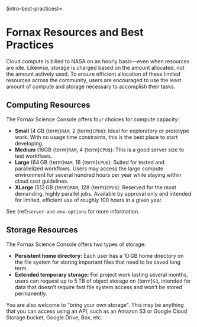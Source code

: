 (intro-best-practices)=
# Fornax Resources and Best Practices

Cloud compute is billed to NASA on an hourly basis—even when resources are idle.
Likewise, storage is charged based on the amount allocated, not the amount actively used.
To ensure efficient allocation of these limited resources across the community, users are encouraged to use the least amount of compute and storage necessary to accomplish their tasks.

## Computing Resources

The Fornax Science Console offers four choices for compute capacity:

-   **Small** (4 GB {term}`RAM`, 2 {term}`CPU`s): Ideal for exploratory or prototype work.
    With no usage time constraints, this is the best place to start developing.
-   **Medium** (16GB {term}`RAM`, 4 {term}`CPU`s): This is a good server size to test workflows.
-   **Large** (64 GB {term}`RAM`, 16 {term}`CPU`s): Suited for tested and parallelized workflows.
    Users may access the large compute environment for several hundred hours per year while staying within cloud cost guidelines.
-   **XLarge** (512 GB {term}`RAM`, 128 {term}`CPU`s): Reserved for the most demanding, highly parallel jobs.
    Available by approval only and intended for limited, efficient use of roughly 100 hours in a given year.

See {ref}`server-and-env-options` for more information.

## Storage Resources

The Fornax Science Console offers two types of storage:

-   **Persistent home directory:** Each user has a 10 GB home directory on the file system for storing important files that need to be saved long term.
-   **Extended temporary storage:** For project work lasting several months, users can request up to 5 TB of object storage on {term}`S3`, intended for data that doesn’t require fast file system access and won’t be stored permanently.

You are also welcome to "bring your own storage".
This may be anything that you can access using an API, such as an Amazon S3 or Google Cloud Storage bucket, Google Drive, Box, etc.
